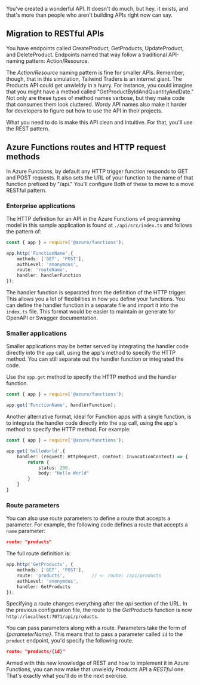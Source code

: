 You've created a wonderful API. It doesn't do much, but hey, it exists, and that's more than people who aren't building APIs right now can say.

## Migration to RESTful APIs

You have endpoints called CreateProduct, GetProducts, UpdateProduct, and DeleteProduct. Endpoints named that way follow a traditional API-naming pattern: Action/Resource.

The *Action/Resource* naming pattern is fine for smaller APIs. Remember, though, that in this simulation, Tailwind Traders is an internet giant. The Products API could get unwieldy in a hurry. For instance, you could imagine that you might have a method called "GetProductByIdAndQuantityAndDate." Not only are these types of method names verbose, but they make code that consumes them look cluttered. Wordy API names also make it harder for developers to figure out how to use the API in their projects.

What you need to do is make this API clean and intuitive. For that, you'll use the REST pattern.

## Azure Functions routes and HTTP request methods

In Azure Functions, by default any HTTP trigger function responds to GET and POST requests. It also sets the URL of your function to the name of that function prefixed by "/api." You'll configure Both of these to move to a move RESTful pattern.

### Enterprise applications

The HTTP definition for an API in the Azure Functions v4 programming model in this sample application is found at `./api/src/index.ts` and follows the pattern of: 

```typescript
const { app } = require('@azure/functions');

app.http('FunctionName',{
    methods: ['GET', 'POST'], 
    authLevel: 'anonymous', 
    route: 'routeName',
    handler: handlerFunction
});
```

The handler function is separated from the definition of the HTTP trigger. This allows you a lot of flexibilities in how you define your functions. You can define the handler function in a separate file and import it into the `index.ts` file. This format would be easier to maintain or generate for OpenAPI or Swagger documentation.

### Smaller applications

Smaller applications may be better served by integrating the handler code directly into the `app` call, using the app's method to specify the HTTP method. You can still separate out the handler function or integrated the code.

Use the `app.get` method to specify the HTTP method and the handler function. 

```typescript
const { app } = require('@azure/functions');

app.get('FunctionName', handlerFunction);
```

Another alternative format, ideal for Function apps with a single function, is to integrate the handler code directly into the `app` call, using the app's method to specify the HTTP method. For example:

```typescript
const { app } = require('@azure/functions');

app.get('helloWorld',{
    handler: (request: HttpRequest, context: InvocationContext) => {
        return {
            status: 200,
            body: "Hello World"
        }
    }
}
```

### Route parameters

You can also use route parameters to define a route that accepts a parameter. For example, the following code defines a route that accepts a `name` parameter:

```json
route: "products"
```

The full route definition is:

```typescript
app.http('GetProducts', {
    methods: ['GET', 'POST'],
    route: 'products',          // <- route: /api/products
    authLevel: 'anonymous',
    handler: GetProducts
});
```

Specifying a route changes everything after the *api* section of the URL. In the previous configuration file, the route to the *GetProducts* function is now `http://localhost:7071/api/products`.

You can pass parameters along with a route. Parameters take the form of *{parameterName}*. This means that to pass a parameter called `id` to the `product` endpoint, you'd specify the following route.

```json
route: "products/{id}"
```

Armed with this new knowledge of REST and how to implement it in Azure Functions, you can now make that unwieldy Products API a *RESTful* one. That's exactly what you'll do in the next exercise.
